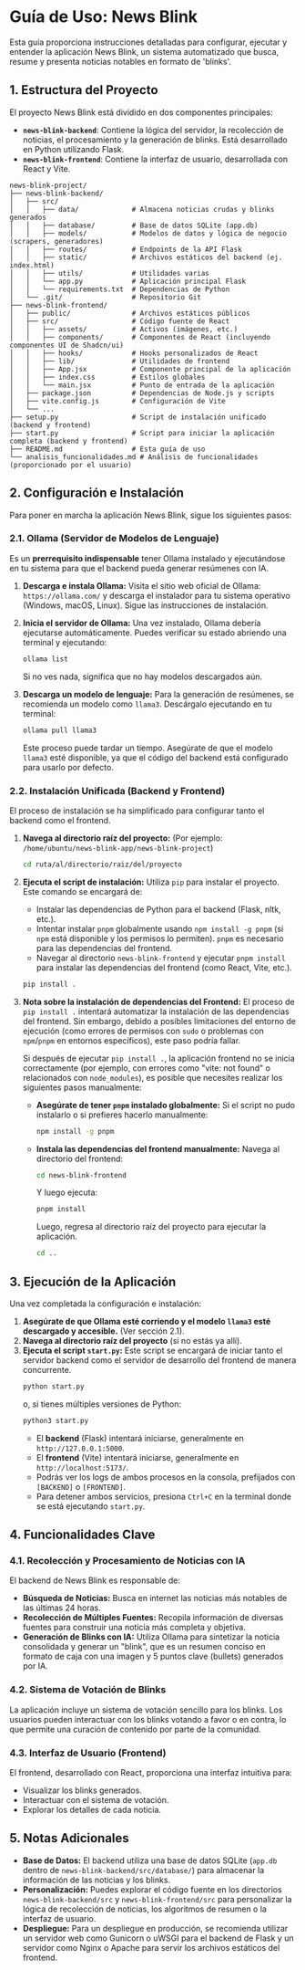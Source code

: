 # Guía de Uso: News Blink

Esta guía proporciona instrucciones detalladas para configurar, ejecutar y entender la aplicación News Blink, un sistema automatizado que busca, resume y presenta noticias notables en formato de 'blinks'.

## 1. Estructura del Proyecto

El proyecto News Blink está dividido en dos componentes principales:

-   **`news-blink-backend`**: Contiene la lógica del servidor, la recolección de noticias, el procesamiento y la generación de blinks. Está desarrollado en Python utilizando Flask.
-   **`news-blink-frontend`**: Contiene la interfaz de usuario, desarrollada con React y Vite.

```
news-blink-project/
├── news-blink-backend/
│   ├── src/
│   │   ├── data/             # Almacena noticias crudas y blinks generados
│   │   ├── database/         # Base de datos SQLite (app.db)
│   │   ├── models/           # Modelos de datos y lógica de negocio (scrapers, generadores)
│   │   ├── routes/           # Endpoints de la API Flask
│   │   ├── static/           # Archivos estáticos del backend (ej. index.html)
│   │   ├── utils/            # Utilidades varias
│   │   └── app.py            # Aplicación principal Flask
│   │   └── requirements.txt  # Dependencias de Python
│   └── .git/                 # Repositorio Git
├── news-blink-frontend/
│   ├── public/               # Archivos estáticos públicos
│   ├── src/                  # Código fuente de React
│   │   ├── assets/           # Activos (imágenes, etc.)
│   │   ├── components/       # Componentes de React (incluyendo componentes UI de Shadcn/ui)
│   │   ├── hooks/            # Hooks personalizados de React
│   │   ├── lib/              # Utilidades de frontend
│   │   ├── App.jsx           # Componente principal de la aplicación
│   │   ├── index.css         # Estilos globales
│   │   └── main.jsx          # Punto de entrada de la aplicación
│   ├── package.json          # Dependencias de Node.js y scripts
│   ├── vite.config.js        # Configuración de Vite
│   └── ...
├── setup.py                  # Script de instalación unificado (backend y frontend)
├── start.py                  # Script para iniciar la aplicación completa (backend y frontend)
├── README.md                 # Esta guía de uso
└── analisis_funcionalidades.md # Análisis de funcionalidades (proporcionado por el usuario)
```

## 2. Configuración e Instalación

Para poner en marcha la aplicación News Blink, sigue los siguientes pasos:

### 2.1. Ollama (Servidor de Modelos de Lenguaje)

Es un **prerrequisito indispensable** tener Ollama instalado y ejecutándose en tu sistema para que el backend pueda generar resúmenes con IA.

1.  **Descarga e instala Ollama:**
    Visita el sitio web oficial de Ollama: `https://ollama.com/` y descarga el instalador para tu sistema operativo (Windows, macOS, Linux). Sigue las instrucciones de instalación.

2.  **Inicia el servidor de Ollama:**
    Una vez instalado, Ollama debería ejecutarse automáticamente. Puedes verificar su estado abriendo una terminal y ejecutando:
    ```bash
    ollama list
    ```
    Si no ves nada, significa que no hay modelos descargados aún.

3.  **Descarga un modelo de lenguaje:**
    Para la generación de resúmenes, se recomienda un modelo como `llama3`. Descárgalo ejecutando en tu terminal:
    ```bash
    ollama pull llama3
    ```
    Este proceso puede tardar un tiempo. Asegúrate de que el modelo `llama3` esté disponible, ya que el código del backend está configurado para usarlo por defecto.

### 2.2. Instalación Unificada (Backend y Frontend)

El proceso de instalación se ha simplificado para configurar tanto el backend como el frontend.

1.  **Navega al directorio raíz del proyecto:**
    (Por ejemplo: `/home/ubuntu/news-blink-app/news-blink-project`)
    ```bash
    cd ruta/al/directorio/raiz/del/proyecto
    ```

2.  **Ejecuta el script de instalación:**
    Utiliza `pip` para instalar el proyecto. Este comando se encargará de:
    *   Instalar las dependencias de Python para el backend (Flask, nltk, etc.).
    *   Intentar instalar `pnpm` globalmente usando `npm install -g pnpm` (si `npm` está disponible y los permisos lo permiten). `pnpm` es necesario para las dependencias del frontend.
    *   Navegar al directorio `news-blink-frontend` y ejecutar `pnpm install` para instalar las dependencias del frontend (como React, Vite, etc.).

    ```bash
    pip install .
    ```

3.  **Nota sobre la instalación de dependencias del Frontend:**
    El proceso de `pip install .` intentará automatizar la instalación de las dependencias del frontend. Sin embargo, debido a posibles limitaciones del entorno de ejecución (como errores de permisos con `sudo` o problemas con `npm`/`pnpm` en entornos específicos), este paso podría fallar.

    Si después de ejecutar `pip install .`, la aplicación frontend no se inicia correctamente (por ejemplo, con errores como "vite: not found" o relacionados con `node_modules`), es posible que necesites realizar los siguientes pasos manualmente:

    *   **Asegúrate de tener `pnpm` instalado globalmente:**
        Si el script no pudo instalarlo o si prefieres hacerlo manualmente:
        ```bash
        npm install -g pnpm
        ```
    *   **Instala las dependencias del frontend manualmente:**
        Navega al directorio del frontend:
        ```bash
        cd news-blink-frontend
        ```
        Y luego ejecuta:
        ```bash
        pnpm install
        ```
        Luego, regresa al directorio raíz del proyecto para ejecutar la aplicación.
        ```bash
        cd ..
        ```

## 3. Ejecución de la Aplicación

Una vez completada la configuración e instalación:

1.  **Asegúrate de que Ollama esté corriendo y el modelo `llama3` esté descargado y accesible.** (Ver sección 2.1).
2.  **Navega al directorio raíz del proyecto** (si no estás ya allí).
3.  **Ejecuta el script `start.py`:**
    Este script se encargará de iniciar tanto el servidor backend como el servidor de desarrollo del frontend de manera concurrente.
    ```bash
    python start.py
    ```
    o, si tienes múltiples versiones de Python:
    ```bash
    python3 start.py
    ```
    *   El **backend** (Flask) intentará iniciarse, generalmente en `http://127.0.0.1:5000`.
    *   El **frontend** (Vite) intentará iniciarse, generalmente en `http://localhost:5173/`.
    *   Podrás ver los logs de ambos procesos en la consola, prefijados con `[BACKEND]` o `[FRONTEND]`.
    *   Para detener ambos servicios, presiona `Ctrl+C` en la terminal donde se está ejecutando `start.py`.

## 4. Funcionalidades Clave

### 4.1. Recolección y Procesamiento de Noticias con IA

El backend de News Blink es responsable de:

-   **Búsqueda de Noticias:** Busca en internet las noticias más notables de las últimas 24 horas.
-   **Recolección de Múltiples Fuentes:** Recopila información de diversas fuentes para construir una noticia más completa y objetiva.
-   **Generación de Blinks con IA:** Utiliza Ollama para sintetizar la noticia consolidada y generar un "blink", que es un resumen conciso en formato de caja con una imagen y 5 puntos clave (bullets) generados por IA.

### 4.2. Sistema de Votación de Blinks

La aplicación incluye un sistema de votación sencillo para los blinks. Los usuarios pueden interactuar con los blinks votando a favor o en contra, lo que permite una curación de contenido por parte de la comunidad.

### 4.3. Interfaz de Usuario (Frontend)

El frontend, desarrollado con React, proporciona una interfaz intuitiva para:

-   Visualizar los blinks generados.
-   Interactuar con el sistema de votación.
-   Explorar los detalles de cada noticia.

## 5. Notas Adicionales

-   **Base de Datos:** El backend utiliza una base de datos SQLite (`app.db` dentro de `news-blink-backend/src/database/`) para almacenar la información de las noticias y los blinks.
-   **Personalización:** Puedes explorar el código fuente en los directorios `news-blink-backend/src` y `news-blink-frontend/src` para personalizar la lógica de recolección de noticias, los algoritmos de resumen o la interfaz de usuario.
-   **Despliegue:** Para un despliegue en producción, se recomienda utilizar un servidor web como Gunicorn o uWSGI para el backend de Flask y un servidor como Nginx o Apache para servir los archivos estáticos del frontend.

```

